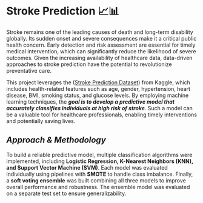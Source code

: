 # Stroke Prediction 📈📊

Stroke remains one of the leading causes of death and long-term disability globally. Its sudden onset and severe consequences make it a critical public health concern. Early detection and risk assessment are essential for timely medical intervention, which can significantly reduce the likelihood of severe outcomes. Given the increasing availability of healthcare data, data-driven approaches to stroke prediction have the potential to revolutionize preventative care.

This project leverages the ([Stroke Prediction Dataset](https://www.kaggle.com/datasets/fedesoriano/stroke-prediction-dataset/data)) from Kaggle, which includes health-related features such as age, gender, hypertension, heart disease, BMI, smoking status, and glucose levels. By employing machine learning techniques, the ***goal is to develop a predictive model that accurately classifies individuals at high risk of stroke***. Such a model can be a valuable tool for healthcare professionals, enabling timely interventions and potentially saving lives.

## *Approach & Methodology*

To build a reliable predictive model, multiple classification algorithms were implemented, including **Logistic Regression, K-Nearest Neighbors (KNN), and Support Vector Machine (SVM)**. Each model was evaluated individually using pipelines with **SMOTE** to handle class imbalance. Finally, a **soft voting ensemble** was built combining all three models to improve overall performance and robustness. The ensemble model was evaluated on a separate test set to ensure generalizability.
